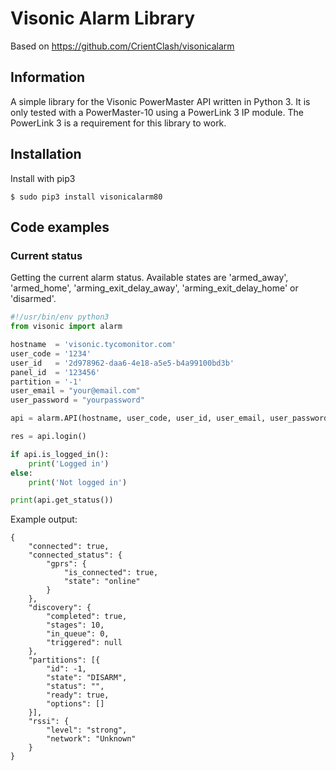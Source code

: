 # Visonic Alarm Library
Based on https://github.com/CrientClash/visonicalarm

## Information
A simple library for the Visonic PowerMaster API written in Python 3. It is only tested with a PowerMaster-10 using a PowerLink 3 IP module. The PowerLink 3 is a requirement for this library to work.

## Installation
Install with pip3
```
$ sudo pip3 install visonicalarm80
```

## Code examples
### Current status
Getting the current alarm status. Available states are 'armed_away', 'armed_home', 'arming_exit_delay_away', 'arming_exit_delay_home' or 'disarmed'.
```python
#!/usr/bin/env python3
from visonic import alarm

hostname  = 'visonic.tycomonitor.com'
user_code = '1234'
user_id   = '2d978962-daa6-4e18-a5e5-b4a99100bd3b'
panel_id  = '123456'
partition = '-1'
user_email = "your@email.com"
user_password = "yourpassword"

api = alarm.API(hostname, user_code, user_id, user_email, user_password, panel_id, partition)

res = api.login()

if api.is_logged_in():
    print('Logged in')
else:
    print('Not logged in')

print(api.get_status())
```
Example output:
```
{
    "connected": true,
    "connected_status": {
        "gprs": {
            "is_connected": true,
            "state": "online"
        }
    },
    "discovery": {
        "completed": true,
        "stages": 10,
        "in_queue": 0,
        "triggered": null
    },
    "partitions": [{
        "id": -1,
        "state": "DISARM",
        "status": "",
        "ready": true,
        "options": []
    }],
    "rssi": {
        "level": "strong",
        "network": "Unknown"
    }
}
```
